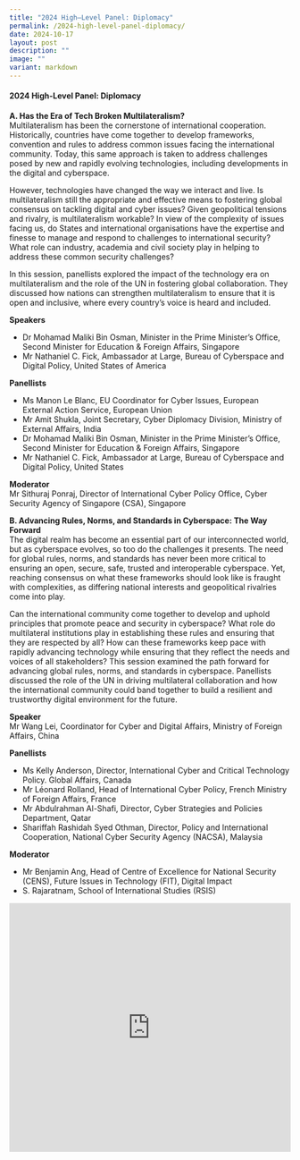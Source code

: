 ```yaml
---
title: "2024 High–Level Panel: Diplomacy"
permalink: /2024-high-level-panel-diplomacy/
date: 2024-10-17
layout: post
description: ""
image: ""
variant: markdown
---
```

#### **2024 High-Level Panel: Diplomacy**

**A. Has the Era of Tech Broken Multilateralism?**
<br>Multilateralism has been the cornerstone of international cooperation. Historically, countries have come together to develop frameworks, convention and rules to address common issues facing the international community. Today, this same approach is taken to address challenges posed by new and rapidly evolving technologies, including developments in the digital and cyberspace.

However, technologies have changed the way we interact and live. Is multilateralism still the appropriate and effective means to fostering global consensus on tackling digital and cyber issues? Given geopolitical tensions and rivalry, is multilateralism workable? In view of the complexity of issues facing us, do States and international organisations have the expertise and finesse to manage and respond to challenges to international security? What role can industry, academia and civil society play in helping to address these common security challenges?

In this session, panellists explored the impact of the technology era on multilateralism and the role of the UN in fostering global collaboration. They discussed how nations can strengthen multilateralism to ensure that it is open and inclusive, where every country’s voice is heard and included.

**Speakers**
* Dr Mohamad Maliki Bin Osman, Minister in the Prime Minister’s Office, Second Minister for Education &amp; Foreign Affairs, Singapore
* Mr Nathaniel C. Fick, Ambassador at Large, Bureau of Cyberspace and Digital Policy, United States of America

**Panellists**
* Ms Manon Le Blanc, EU Coordinator for Cyber Issues, European External Action Service, European Union
* Mr Amit Shukla, Joint Secretary, Cyber Diplomacy Division, Ministry of External Affairs, India
* Dr Mohamad Maliki Bin Osman, Minister in the Prime Minister’s Office, Second Minister for Education &amp; Foreign Affairs, Singapore
* Mr Nathaniel C. Fick, Ambassador at Large, Bureau of Cyberspace and Digital Policy, United States

**Moderator**
<br>Mr Sithuraj Ponraj, Director of International Cyber Policy Office, Cyber Security Agency of Singapore (CSA), Singapore


**B. Advancing Rules, Norms, and Standards in Cyberspace: The Way Forward**
<br>The digital realm has become an essential part of our interconnected world, but as cyberspace evolves, so too do the challenges it presents. The need for global rules, norms, and standards has never been more critical to ensuring an open, secure, safe, trusted and interoperable cyberspace. Yet, reaching consensus on what these frameworks should look like is fraught with complexities, as differing national interests and geopolitical rivalries come into play.

Can the international community come together to develop and uphold principles that promote peace and security in cyberspace? What role do multilateral institutions play in establishing these rules and ensuring that they are respected by all? How can these frameworks keep pace with rapidly advancing technology while ensuring that they reflect the needs and voices of all stakeholders? This session examined the path forward for advancing global rules, norms, and standards in cyberspace. Panellists discussed the role of the UN in driving multilateral collaboration and how the international community could band together to build a resilient and trustworthy digital environment for the future.

**Speaker**
<br>Mr Wang Lei, Coordinator for Cyber and Digital Affairs, Ministry of Foreign Affairs, China

**Panellists**
* Ms Kelly Anderson, Director, International Cyber and Critical Technology Policy. Global Affairs, Canada
* Mr Léonard Rolland, Head of International Cyber Policy, French Ministry of Foreign Affairs, France
* Mr Abdulrahman Al-Shafi, Director, Cyber Strategies and Policies Department, Qatar
* Shariffah Rashidah Syed Othman, Director, Policy and International Cooperation, National Cyber Security Agency (NACSA), Malaysia

**Moderator**
* Mr Benjamin Ang, Head of Centre of Excellence for National Security (CENS), Future Issues in Technology (FIT), Digital Impact
* S. Rajaratnam, School of International Studies (RSIS)

<iframe allowfullscreen="" allow="accelerometer; autoplay; clipboard-write; encrypted-media; gyroscope; picture-in-picture; web-share" frameborder="0" title="YouTube video player" src="https://www.youtube.com/embed/1PVlstzFT48?si=oeYuZBF7zNDskmNv" width="100%" height="445"></iframe>